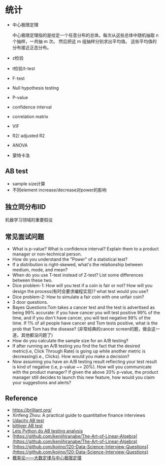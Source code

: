 # 统计


- 中心极限定理

    中心极限定理指的是给定一个任意分布的总体。每次从这些总体中随机抽取 n 个抽样，一共抽 m 次。 然后把这 m 组抽样分别求出平均值。 这些平均值的分布接近正态分布。

- z检验


- t检验/t-test

- F-test


- Null hypothesis testing

- P-value

- confidence interval

- correlation matrix

- VIF

- R2/ adjusted R2

- ANOVA

- 蒙特卡洛



## AB test
- sample size计算
- 不同element increase/decrease对power的影响

## 独立同分布IID
机器学习领域的重要假设

## 常见面试问题
- What is p-value? What is confidence interval? Explain them to a product manager or non-technical person.
- How do you understand the "Power" of a statistical test?
- If a distribution is right-skewed, what's the relationship between medium, mode, and mean?
- When do you use T-test instead of Z-test? List some differences between these two.
- Dice problem-1: How will you test if a coin is fair or not? How will you design the process(有时会要求编程实现)? what test would you use?
- Dice problem-2: How to simulate a fair coin with one unfair coin?
- 3 door questions.
- Bayes Questions:Tom takes a cancer test and the test is advertised as being 99% accurate: if you have cancer you will test positive 99% of the time, and if you don't have cancer, you will test negative 99% of the time. If 1% of all people have cancer and Tom tests positive, what is the prob that Tom has the disease? (非常经典的cancer screen的题，做会这一道，其他都没问题了)
- How do you calculate the sample size for an A/B testing?
- If after running an A/B testing you find the fact that the desired metric(i.e, Click Through Rate) is going up while another metric is decreasing(i.e., Clicks). How would you make a decision?
- Now assuming you have an A/B testing result reflecting your test result is kind of negative (i.e, p-value ~= 20%). How will you communicate with the product manager?
If given the above 20% p-value, the product manager still decides to launch this new feature, how would you claim your suggestions and alerts?


## Reference
- https://brilliant.org/
- Xinfeng Zhou: A practical guide to quantitative finance interviews
- [Udacity AB test](https://www.udacity.com/course/ab-testing--ud257)
- [bittiger AB test](https://drive.google.com/file/d/15F2lpaW0wGU5WK9lR46ygUsBReYig_YE/view)
- [Lets Python do AB testing analysis](https://github.com/tlentali/leab)
- [https://github.com/kenjihiranabe/The-Art-of-Linear-Algebra](https://github.com/kenjihiranabe/The-Art-of-Linear-Algebra)
- [https://github.com/kojino/120-Data-Science-Interview-Questions](https://github.com/kojino/120-Data-Science-Interview-Questions)
- [概率论——大数定律与中心极限定理](https://zhuanlan.zhihu.com/p/259280292)
